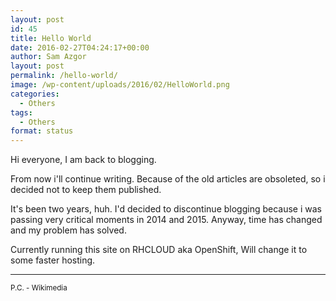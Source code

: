 ```yaml
---
layout: post
id: 45
title: Hello World
date: 2016-02-27T04:24:17+00:00
author: Sam Azgor
layout: post
permalink: /hello-world/
image: /wp-content/uploads/2016/02/HelloWorld.png
categories:
  - Others
tags:
  - Others
format: status
---
```

Hi everyone,
I am back to blogging.

From now i'll continue writing. Because of the old articles are obsoleted, so i decided not to keep them published. 

It's been two years, huh. I'd decided to discontinue blogging because i was passing very critical moments in 2014 and 2015. Anyway, time has changed and my problem has solved.

Currently running this site on RHCLOUD aka OpenShift, Will change it to some faster hosting.

<hr>
<small>P.C. - Wikimedia</small>

